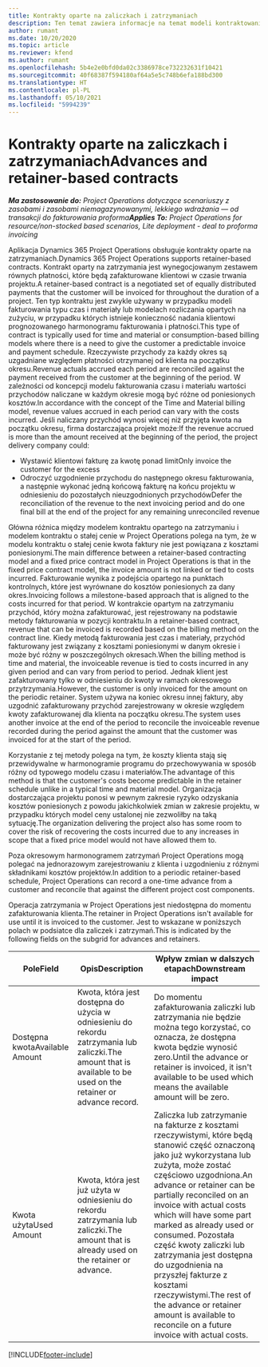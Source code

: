 ```yaml
---
title: Kontrakty oparte na zaliczkach i zatrzymaniach
description: Ten temat zawiera informacje na temat modeli kontraktowania opartych na zatrzymaniach lub zaliczkach w Project Operations.
author: rumant
ms.date: 10/20/2020
ms.topic: article
ms.reviewer: kfend
ms.author: rumant
ms.openlocfilehash: 5b4e2e0bfd0da02c3386978ce732232631f10421
ms.sourcegitcommit: 40f68387f594180af64a5e5c748b6efa188bd300
ms.translationtype: HT
ms.contentlocale: pl-PL
ms.lasthandoff: 05/10/2021
ms.locfileid: "5994239"
---
```

# <a name="advances-and-retainer-based-contracts"></a><span data-ttu-id="c471f-103">Kontrakty oparte na zaliczkach i zatrzymaniach</span><span class="sxs-lookup"><span data-stu-id="c471f-103">Advances and retainer-based contracts</span></span>


<span data-ttu-id="c471f-104">_**Ma zastosowanie do:** Project Operations dotyczące scenariuszy z zasobami i zasobami niemagazynowanymi, lekkiego wdrażania — od transakcji do fakturowania proforma_</span><span class="sxs-lookup"><span data-stu-id="c471f-104">_**Applies To:** Project Operations for resource/non-stocked based scenarios, Lite deployment - deal to proforma invoicing_</span></span>

<span data-ttu-id="c471f-105">Aplikacja Dynamics 365 Project Operations obsługuje kontrakty oparte na zatrzymaniach.</span><span class="sxs-lookup"><span data-stu-id="c471f-105">Dynamics 365 Project Operations supports retainer-based contracts.</span></span> <span data-ttu-id="c471f-106">Kontrakt oparty na zatrzymania jest wynegocjowanym zestawem równych płatności, które będą zafakturowane klientowi w czasie trwania projektu.</span><span class="sxs-lookup"><span data-stu-id="c471f-106">A retainer-based contract is a negotiated set of equally distributed payments that the customer will be invoiced for throughout the duration of a project.</span></span> <span data-ttu-id="c471f-107">Ten typ kontraktu jest zwykle używany w przypadku modeli fakturowania typu czas i materiały lub modelach rozliczania opartych na zużyciu, w przypadku których istnieje konieczność nadania klientowi prognozowanego harmonogramu fakturowania i płatności.</span><span class="sxs-lookup"><span data-stu-id="c471f-107">This type of contract is typically used for time and material or consumption-based billing models where there is a need to give the customer a predictable invoice and payment schedule.</span></span> <span data-ttu-id="c471f-108">Rzeczywiste przychody za każdy okres są uzgadniane względem płatności otrzymanej od klienta na początku okresu.</span><span class="sxs-lookup"><span data-stu-id="c471f-108">Revenue actuals accrued each period are reconciled against the payment received from the customer at the beginning of the period.</span></span> <span data-ttu-id="c471f-109">W zależności od koncepcji modelu fakturowania czasu i materiału wartości przychodów naliczane w każdym okresie mogą być różne od poniesionych kosztów.</span><span class="sxs-lookup"><span data-stu-id="c471f-109">In accordance with the concept of the Time and Material billing model, revenue values accrued in each period can vary with the costs incurred.</span></span> <span data-ttu-id="c471f-110">Jeśli naliczany przychód wynosi więcej niż przyjęta kwota na początku okresu, firma dostarczająca projekt może:</span><span class="sxs-lookup"><span data-stu-id="c471f-110">If the revenue accrued is more than the amount received at the beginning of the period, the project delivery company could:</span></span>

- <span data-ttu-id="c471f-111">Wystawić klientowi fakturę za kwotę ponad limit</span><span class="sxs-lookup"><span data-stu-id="c471f-111">Only invoice the customer for the excess</span></span> 
- <span data-ttu-id="c471f-112">Odroczyć uzgodnienie przychodu do następnego okresu fakturowania, a następnie wykonać jedną końcową fakturę na końcu projektu w odniesieniu do pozostałych nieuzgodnionych przychodów</span><span class="sxs-lookup"><span data-stu-id="c471f-112">Defer the reconciliation of the revenue to the next invoicing period and do one final bill at the end of the project for any remaining unreconciled revenue</span></span>

<span data-ttu-id="c471f-113">Główna różnica między modelem kontraktu opartego na zatrzymaniu i modelem kontraktu o stałej cenie w Project Operations polega na tym, że w modelu kontraktu o stałej cenie kwota faktury nie jest powiązana z kosztami poniesionymi.</span><span class="sxs-lookup"><span data-stu-id="c471f-113">The main difference between a retainer-based contracting model and a fixed price contract model in Project Operations is that in the fixed price contract model, the invoice amount is not linked or tied to costs incurred.</span></span> <span data-ttu-id="c471f-114">Fakturowanie wynika z podejścia opartego na punktach kontrolnych, które jest wyrównane do kosztów poniesionych za dany okres.</span><span class="sxs-lookup"><span data-stu-id="c471f-114">Invoicing follows a milestone-based approach that is aligned to the costs incurred for that period.</span></span> <span data-ttu-id="c471f-115">W kontrakcie opartym na zatrzymaniu przychód, który można zafakturować, jest rejestrowany na podstawie metody fakturowania w pozycji kontraktu.</span><span class="sxs-lookup"><span data-stu-id="c471f-115">In a retainer-based contract, revenue that can be invoiced is recorded based on the billing method on the contract line.</span></span> <span data-ttu-id="c471f-116">Kiedy metodą fakturowania jest czas i materiały, przychód fakturowany jest związany z kosztami poniesionymi w danym okresie i może być różny w poszczególnych okresach.</span><span class="sxs-lookup"><span data-stu-id="c471f-116">When the billing method is time and material, the invoiceable revenue is tied to costs incurred in any given period and can vary from period to period.</span></span> <span data-ttu-id="c471f-117">Jednak klient jest zafakturowany tylko w odniesieniu do kwoty w ramach okresowego przytrzymania.</span><span class="sxs-lookup"><span data-stu-id="c471f-117">However, the customer is only invoiced for the amount on the periodic retainer.</span></span> <span data-ttu-id="c471f-118">System używa na koniec okresu innej faktury, aby uzgodnić zafakturowany przychód zarejestrowany w okresie względem kwoty zafakturowanej dla klienta na początku okresu.</span><span class="sxs-lookup"><span data-stu-id="c471f-118">The system uses another invoice at the end of the period to reconcile the invoiceable revenue recorded during the period against the amount that the customer was invoiced for at the start of the period.</span></span>

<span data-ttu-id="c471f-119">Korzystanie z tej metody polega na tym, że koszty klienta stają się przewidywalne w harmonogramie programu do przechowywania w sposób różny od typowego modelu czasu i materiałów.</span><span class="sxs-lookup"><span data-stu-id="c471f-119">The advantage of this method is that the customer's costs become predictable in the retainer schedule unlike in a typical time and material model.</span></span> <span data-ttu-id="c471f-120">Organizacja dostarczająca projektu ponosi w pewnym zakresie ryzyko odzyskania kosztów poniesionych z powodu jakichkolwiek zmian w zakresie projektu, w przypadku których model ceny ustalonej nie zezwoliłby na taką sytuację.</span><span class="sxs-lookup"><span data-stu-id="c471f-120">The organization delivering the project also has some room to cover the risk of recovering the costs incurred due to any increases in scope that a fixed price model would not have allowed them to.</span></span>

<span data-ttu-id="c471f-121">Poza okresowym harmonogramem zatrzymań Project Operations mogą polegać na jednorazowym zarejestrowaniu z klienta i uzgodnieniu z różnymi składnikami kosztów projektów.</span><span class="sxs-lookup"><span data-stu-id="c471f-121">In addition to a periodic retainer-based schedule, Project Operations can record a one-time advance from a customer and reconcile that against the different project cost components.</span></span>

<span data-ttu-id="c471f-122">Operacja zatrzymania w Project Operations jest niedostępna do momentu zafakturowania klienta.</span><span class="sxs-lookup"><span data-stu-id="c471f-122">The retainer in Project Operations isn't available for use until it is invoiced to the customer.</span></span> <span data-ttu-id="c471f-123">Jest to wskazane w poniższych polach w podsiatce dla zaliczek i zatrzymań.</span><span class="sxs-lookup"><span data-stu-id="c471f-123">This is indicated by the following fields on the subgrid for advances and retainers.</span></span>

| <span data-ttu-id="c471f-124">Pole</span><span class="sxs-lookup"><span data-stu-id="c471f-124">Field</span></span> | <span data-ttu-id="c471f-125">Opis</span><span class="sxs-lookup"><span data-stu-id="c471f-125">Description</span></span> | <span data-ttu-id="c471f-126">Wpływ zmian w dalszych etapach</span><span class="sxs-lookup"><span data-stu-id="c471f-126">Downstream impact</span></span> |
| --- | --- | --- |
| <span data-ttu-id="c471f-127">Dostępna kwota</span><span class="sxs-lookup"><span data-stu-id="c471f-127">Available Amount</span></span> | <span data-ttu-id="c471f-128">Kwota, która jest dostępna do użycia w odniesieniu do rekordu zatrzymania lub zaliczki.</span><span class="sxs-lookup"><span data-stu-id="c471f-128">The amount that is available to be used on the retainer or advance record.</span></span> | <span data-ttu-id="c471f-129">Do momentu zafakturowania zaliczki lub zatrzymania nie będzie można tego korzystać, co oznacza, że dostępna kwota będzie wynosić zero.</span><span class="sxs-lookup"><span data-stu-id="c471f-129">Until the advance or retainer is invoiced, it isn't available to be used which means the available amount will be zero.</span></span> |
| <span data-ttu-id="c471f-130">Kwota użyta</span><span class="sxs-lookup"><span data-stu-id="c471f-130">Used Amount</span></span> | <span data-ttu-id="c471f-131">Kwota, która jest już użyta w odniesieniu do rekordu zatrzymania lub zaliczki.</span><span class="sxs-lookup"><span data-stu-id="c471f-131">The amount that is already used on the retainer or advance.</span></span> | <span data-ttu-id="c471f-132">Zaliczka lub zatrzymanie na fakturze z kosztami rzeczywistymi, które będą stanowić część oznaczoną jako już wykorzystana lub zużyta, może zostać częściowo uzgodniona.</span><span class="sxs-lookup"><span data-stu-id="c471f-132">An advance or retainer can be partially reconciled on an invoice with actual costs which will have some part marked as already used or consumed.</span></span> <span data-ttu-id="c471f-133">Pozostała część kwoty zaliczki lub zatrzymania jest dostępna do uzgodnienia na przyszłej fakturze z kosztami rzeczywistymi.</span><span class="sxs-lookup"><span data-stu-id="c471f-133">The rest of the advance or retainer amount is available to reconcile on a future invoice with actual costs.</span></span> |


[!INCLUDE[footer-include](../../includes/footer-banner.md)]